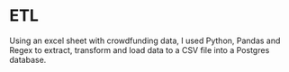 # ETL

Using an excel sheet with crowdfunding data, I used Python, Pandas and Regex to extract, transform and load data to a CSV file into a Postgres database. 



